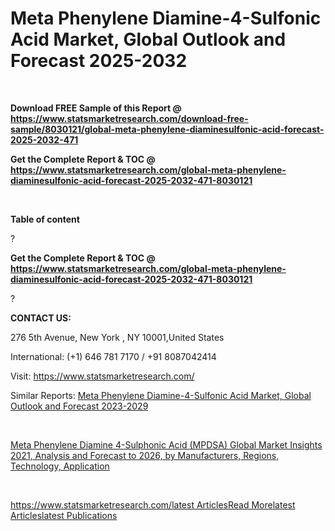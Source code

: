 <h1>Meta Phenylene Diamine-4-Sulfonic Acid Market, Global Outlook and Forecast 2025-2032</h1><br/><p><strong>Download FREE Sample of this Report @ <a href="https://www.statsmarketresearch.com/download-free-sample/8030121/global-meta-phenylene-diaminesulfonic-acid-forecast-2025-2032-471">https://www.statsmarketresearch.com/download-free-sample/8030121/global-meta-phenylene-diaminesulfonic-acid-forecast-2025-2032-471</a></strong></p>
 
 
 
 <div><b>Get the Complete Report & TOC @ <a href="https://www.statsmarketresearch.com/global-meta-phenylene-diaminesulfonic-acid-forecast-2025-2032-471-8030121">https://www.statsmarketresearch.com/global-meta-phenylene-diaminesulfonic-acid-forecast-2025-2032-471-8030121</a></b></div>
 
 
 
 <p><br />
 
 <b>Table of content</b></p>
 
 
 
 <p>? </p>
 
 
 
 <div><b>Get the Complete Report & TOC @ <a href="https://www.statsmarketresearch.com/global-meta-phenylene-diaminesulfonic-acid-forecast-2025-2032-471-8030121">https://www.statsmarketresearch.com/global-meta-phenylene-diaminesulfonic-acid-forecast-2025-2032-471-8030121</a></b></div>
 
 
 
 <p>? </p>
 
 
 
 <p><b>CONTACT US:</b><br />
 
 276 5th Avenue, New York , NY 10001,United States<br />
 
 International: (+1) 646 781 7170 / +91 8087042414<br />
 
 Visit: <a href="https://www.statsmarketresearch.com/">https://www.statsmarketresearch.com/</a><br />
 
 Similar Reports: <a href="https://www.statsmarketresearch.com/global-meta-phenylene-diaminesulfonic-acid-forecast-2025-2032-471-8030121">Meta Phenylene Diamine-4-Sulfonic Acid Market, Global Outlook and Forecast 2023-2029</a><br />
 
 <br />
 
 <a href="https://www.statsmarketresearch.com/global-meta-phenylene-diaminesulfonic-acid-forecast-2025-2032-471-8030121">Meta Phenylene Diamine 4-Sulphonic Acid (MPDSA) Global Market Insights 2021, Analysis and Forecast to 2026, by Manufacturers, Regions, Technology, Application</a><br />
 
 <br />
 
 <a href="https://gyeongbokgung.com">https://www.statsmarketresearch.com/</a><a href="https://hallyeomaritime.com">latest Articles</a><a href="https://jingwansa.com">Read More</a><a href="https://nguoiviet.jp/">latest Articles</a><a href="https://www.intelmarketresearch.com/">latest Publications</a></p>